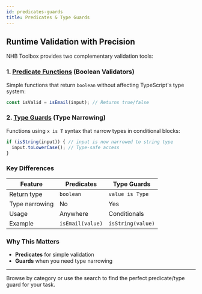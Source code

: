 ```yaml
---
id: predicates-guards
title: Predicates & Type Guards
---
```


## Runtime Validation with Precision

NHB Toolbox provides two complementary validation tools:

### 1. [Predicate Functions](predicates) (Boolean Validators)

Simple functions that return `boolean` without affecting TypeScript's type system:

```ts
const isValid = isEmail(input); // Returns true/false
```

### 2. [Type Guards](guards) (Type Narrowing)

Functions using `x is T` syntax that narrow types in conditional blocks:

```ts
if (isString(input)) { // input is now narrowed to string type
  input.toLowerCase(); // Type-safe access
}
```

### Key Differences

| Feature          | Predicates        | Type Guards       |
|------------------|-------------------|-------------------|
| Return type      | `boolean`         | `value is Type`   |
| Type narrowing   | No                | Yes               |
| Usage            | Anywhere          | Conditionals      |
| Example          | `isEmail(value)`  | `isString(value)` |

### Why This Matters

- **Predicates** for simple validation
- **Guards** when you need type narrowing

---

Browse by category or use the search to find the perfect predicate/type guard for your task.
